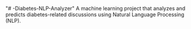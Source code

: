 "# -Diabetes-NLP-Analyzer" 
A machine learning project that analyzes and predicts diabetes-related discussions using Natural Language Processing (NLP).  
